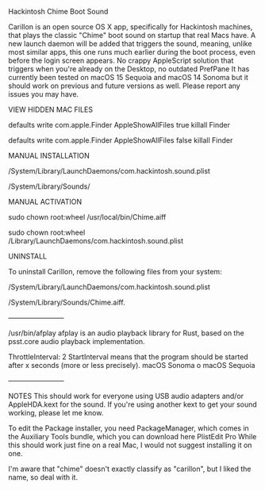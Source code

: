 Hackintosh Chime Boot Sound

Carillon is an open source OS X app, specifically for Hackintosh machines, that plays the classic "Chime" boot sound on startup that real Macs have.
A new launch daemon will be added that triggers the sound, meaning, unlike most similar apps, this one runs much earlier during the boot process, even before the login screen appears. No crappy AppleScript solution that triggers when you're already on the Desktop, no outdated PrefPane
It has currently been tested on macOS 15 Sequoia and macOS 14 Sonoma but it should work on previous and future versions as well. Please report any issues you may have.

VIEW HIDDEN MAC FILES

defaults write com.apple.Finder AppleShowAllFiles true
killall Finder

defaults write com.apple.Finder AppleShowAllFiles false
killall Finder


MANUAL INSTALLATION

/System/Library/LaunchDaemons/com.hackintosh.sound.plist

/System/Library/Sounds/


MANUAL ACTIVATION

sudo chown root:wheel /usr/local/bin/Chime.aiff

sudo chown root:wheel /Library/LaunchDaemons/com.hackintosh.sound.plist


UNINSTALL

To uninstall Carillon, remove the following files from your system:

/System/Library/LaunchDaemons/com.hackintosh.sound.plist

/System/Library/Sounds/Chime.aiff.

————————

/usr/bin/afplay
afplay is an audio playback library for Rust, based on the psst.core audio playback implementation.

ThrottleInterval: 2
StartInterval means that the program should be started after x seconds (more or less precisely). macOS Sonoma o macOS Sequoia

————————


NOTES
This should work for everyone using USB audio adapters and/or AppleHDA.kext for the sound. If you're using another kext to get your sound working, please let me know.

To edit the Package installer, you need PackageManager, which comes in the Auxiliary Tools bundle, which you can download here PlistEdit Pro
While this should work just fine on a real Mac, I would not suggest installing it on one.

I'm aware that "chime" doesn't exactly classify as "carillon", but I liked the name, so deal with it. 

